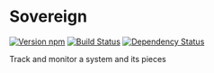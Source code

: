 # Sovereign

[![Version npm](https://img.shields.io/npm/v/rs-sovereign.svg)](https://www.npmjs.com/package/a-configuration)
[![Build Status](https://secure.travis-ci.org/RefugeSystems/sovereign.png)](http://travis-ci.org/aetherwalker/a-configuration)
[![Dependency Status](https://david-dm.org/RefugeSystems/sovereign.svg)](https://david-dm.org/aetherwalker/a-configuration)

Track and monitor a system and its pieces


